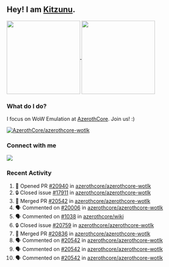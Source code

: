 ## Hey! I am [Kitzunu](https://Github.com/Kitzunu).

<!--
[![Kitzunu's Github stats](https://github-readme-stats.vercel.app/api?username=kitzunu&theme=github_dark&show_icons=true&number_format=long)](https://github.com/Kitzunu)

[![Kitzunu's Language stats](https://github-readme-stats.vercel.app/api/top-langs/?username=Kitzunu&layout=donut&theme=github_dark)](https://github.com/Kitzunu)
-->

<a href="https://github.com/Kitzunu">
  <img height=200 align="center" src="https://github-readme-stats.vercel.app/api?username=kitzunu&theme=github_dark&show_icons=true&number_format=long" />
</a>
<a href="https://github.com/Kitzunu">
  <img height=200 align="center" src="https://github-readme-stats.vercel.app/api/top-langs/?username=Kitzunu&layout=donut&theme=github_dark" />
</a>

### What do I do?

I focus on WoW Emulation at [AzerothCore](https://github.com/AzerothCore). Join us! :)

[![AzerothCore/azerothcore-wotlk](https://github-readme-stats.vercel.app/api/pin/?username=AzerothCore&repo=azerothcore-wotlk&theme=github_dark&show_owner=true)](https://github.com/azerothcore/azerothcore-wotlk)

### Connect with me
[![](https://img.shields.io/badge/AzerothCore%20Discord-Connect%20with%20me!-green)](https://discord.com/invite/gkt4y2x)

### Recent Activity

<!--START_SECTION:activity-->
1. 💪 Opened PR [#20940](https://github.com/azerothcore/azerothcore-wotlk/pull/20940) in [azerothcore/azerothcore-wotlk](https://github.com/azerothcore/azerothcore-wotlk)
2. 🔒 Closed issue [#17911](https://github.com/azerothcore/azerothcore-wotlk/issues/17911) in [azerothcore/azerothcore-wotlk](https://github.com/azerothcore/azerothcore-wotlk)
3. 🎉 Merged PR [#20542](https://github.com/azerothcore/azerothcore-wotlk/pull/20542) in [azerothcore/azerothcore-wotlk](https://github.com/azerothcore/azerothcore-wotlk)
4. 🗣 Commented on [#20006](https://github.com/azerothcore/azerothcore-wotlk/issues/20006#issuecomment-2543925311) in [azerothcore/azerothcore-wotlk](https://github.com/azerothcore/azerothcore-wotlk)
5. 🗣 Commented on [#1038](https://github.com/azerothcore/wiki/pull/1038#issuecomment-2543924483) in [azerothcore/wiki](https://github.com/azerothcore/wiki)
6. 🔒 Closed issue [#20759](https://github.com/azerothcore/azerothcore-wotlk/issues/20759) in [azerothcore/azerothcore-wotlk](https://github.com/azerothcore/azerothcore-wotlk)
7. 🎉 Merged PR [#20836](https://github.com/azerothcore/azerothcore-wotlk/pull/20836) in [azerothcore/azerothcore-wotlk](https://github.com/azerothcore/azerothcore-wotlk)
8. 🗣 Commented on [#20542](https://github.com/azerothcore/azerothcore-wotlk/pull/20542#issuecomment-2543324687) in [azerothcore/azerothcore-wotlk](https://github.com/azerothcore/azerothcore-wotlk)
9. 🗣 Commented on [#20542](https://github.com/azerothcore/azerothcore-wotlk/pull/20542#issuecomment-2543323776) in [azerothcore/azerothcore-wotlk](https://github.com/azerothcore/azerothcore-wotlk)
10. 🗣 Commented on [#20542](https://github.com/azerothcore/azerothcore-wotlk/pull/20542#issuecomment-2543323496) in [azerothcore/azerothcore-wotlk](https://github.com/azerothcore/azerothcore-wotlk)
<!--END_SECTION:activity-->
